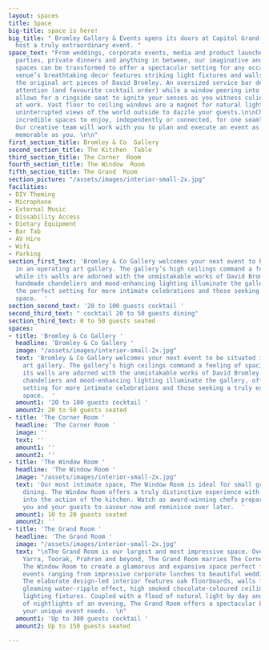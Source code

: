 ```yaml
---
layout: spaces
title: Space
big-title: space is here!
big_title: " Bromley Gallery & Events opens its doors at Capitol Grand for you to
  host a truly extraordinary event. "
space_text: "From weddings, corporate events, media and product launches, birthday
  parties, private dinners and anything in between, our imaginative and versatile
  spaces can be transformed to offer a spectacular setting for any occasion. \n\nThe
  venue’s breathtaking decor features striking light fixtures and walls dripping with
  the original art pieces of David Bromley. An oversized service bar demands your
  attention (and favourite cocktail order) while a window peering into the kitchen
  allows for a ringside seat to ignite your senses as you witness culinary masters
  at work. Vast floor to ceiling windows are a magnet for natural light and invite
  uninterrupted views of the world outside to dazzle your guests.\n\nChoose from four
  incredible spaces to enjoy, independently or connected, for one seamless event.
  Our creative team will work with you to plan and execute an event as unique and
  memorable as you. \n\n"
first_section_title: Bromley & Co  Gallery
second_section_title: The Kitchen  Table
third_section_title: The Corner  Room
fourth_section_title: The Window  Room
fifth_section_title: The Grand  Room
section_picture: "/assets/images/interior-small-2x.jpg"
facilities:
- DIY Theming
- Microphone
- External Music
- Dissability Access
- Dietary Equipment
- Bar Tab
- AV Hire
- Wifi
- Parking
section_first_text: 'Bromley & Co Gallery welcomes your next event to be situated
  in an operating art gallery. The gallery’s high ceilings command a feeling of spaciousness
  while its walls are adorned with the unmistakable works of David Bromley. Striking
  handmade chandeliers and mood-enhancing lighting illuminate the gallery, offering
  the perfect setting for more intimate celebrations and those seeking a truly extraordinary
  space.  '
section_second_text: '20 to 100 guests cocktail '
second_third_text: " cocktail 20 to 50 guests dining"
section_third_text: 0 to 50 guests seated
spaces:
- title: 'Bromley & Co Gallery '
  headline: 'Bromley & Co Gallery '
  image: "/assets/images/interior-small-2x.jpg"
  text: 'Bromley & Co Gallery welcomes your next event to be situated in an operating
    art gallery. The gallery’s high ceilings command a feeling of spaciousness while
    its walls are adorned with the unmistakable works of David Bromley. Striking handmade
    chandeliers and mood-enhancing lighting illuminate the gallery, offering the perfect
    setting for more intimate celebrations and those seeking a truly extraordinary
    space.  '
  amount1: '20 to 100 guests cocktail '
  amount2: 20 to 50 guests seated
- title: 'The Corner Room '
  headline: 'The Corner Room '
  image: ''
  text: ''
  amount1: ''
  amount2: ''
- title: 'The Window Room '
  headline: 'The Window Room '
  image: "/assets/images/interior-small-2x.jpg"
  text: 'Our most intimate space, The Window Room is ideal for small groups and private
    dining. The Window Room offers a truly distinctive experience with a window peering
    into the action of the kitchen. Watch as award-winning chefs prepare a meal for
    you and your guests to savour now and reminisce over later.  '
  amount1: 10 to 20 guests seated
  amount2: ''
- title: 'The Grand Room '
  headline: 'The Grand Room '
  image: "/assets/images/interior-small-2x.jpg"
  text: "\nThe Grand Room is our largest and most impressive space. Overlooking South
    Yarra, Toorak, Prahran and beyond, The Grand Room marries The Corner Room and
    The Window Room to create a glamorous and expansive space perfect for larger scale
    events ranging from impressive corporate lunches to beautiful wedding receptions.
    The elaborate design-led interior features oak floorboards, walls fixed with a
    gleaming water-ripple effect, high smoked chocolate-coloured ceilings and dazzling
    lighting fixtures. Coupled with a flood of natural light by day and the shimmer
    of nightlights of an evening, The Grand Room offers a spectacular backdrop for
    your unique event needs.  \n"
  amount1: 'Up to 300 guests cocktail '
  amount2: Up to 150 guests seated

---
```

